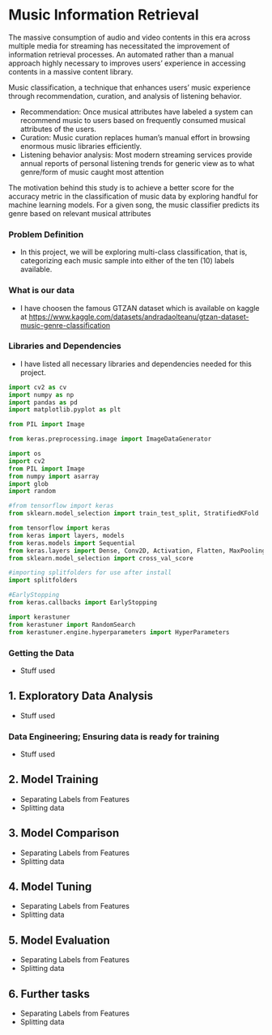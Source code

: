 # Music Information Retrieval
The massive consumption of audio and video contents in this era across multiple media for streaming has necessitated the improvement of information retrieval processes. An automated rather than a manual approach highly necessary to improves users’ experience in accessing contents in a massive content library. 

Music classification, a technique that enhances users’ music experience through recommendation, curation, and analysis of listening behavior.
- Recommendation: Once musical attributes have labeled a system can recommend music to users based on frequently consumed musical attributes of the users. 
- Curation: Music curation replaces human’s manual effort in browsing enormous music libraries efficiently. 
- Listening behavior analysis: Most modern streaming services provide annual reports of personal listening trends for generic view as to what genre/form of music caught most attention

The motivation behind this study is to achieve a better score for the accuracy metric in the classification of music data by exploring handful for machine learning models. For a given song, the music classifier predicts its genre based on relevant musical attributes


### Problem Definition
* In this project, we will be exploring multi-class classification, that is, categorizing each music sample into either of the ten (10) labels available. 
### What is our data
* I have choosen the famous GTZAN dataset which is available on kaggle at https://www.kaggle.com/datasets/andradaolteanu/gtzan-dataset-music-genre-classification
### Libraries and Dependencies
* I have listed all necessary libraries and dependencies needed for this project.

``` python
import cv2 as cv
import numpy as np
import pandas as pd
import matplotlib.pyplot as plt

from PIL import Image

from keras.preprocessing.image import ImageDataGenerator

import os
import cv2
from PIL import Image
from numpy import asarray
import glob
import random

#from tensorflow import keras
from sklearn.model_selection import train_test_split, StratifiedKFold

from tensorflow import keras
from keras import layers, models
from keras.models import Sequential
from keras.layers import Dense, Conv2D, Activation, Flatten, MaxPooling2D, Dropout
from sklearn.model_selection import cross_val_score

#importing splitfolders for use after install
import splitfolders

#EarlyStopping
from keras.callbacks import EarlyStopping

import kerastuner
from kerastuner import RandomSearch
from kerastuner.engine.hyperparameters import HyperParameters
```

### Getting the Data
* Stuff used
## 1. Exploratory Data Analysis
* Stuff used
### Data Engineering; Ensuring data is ready for training
* Stuff used
## 2. Model Training
* Separating Labels from Features
* Splitting data
## 3. Model Comparison
* Separating Labels from Features
* Splitting data
## 4. Model Tuning
* Separating Labels from Features
* Splitting data
## 5. Model Evaluation
* Separating Labels from Features
* Splitting data
## 6. Further tasks
* Separating Labels from Features
* Splitting data

